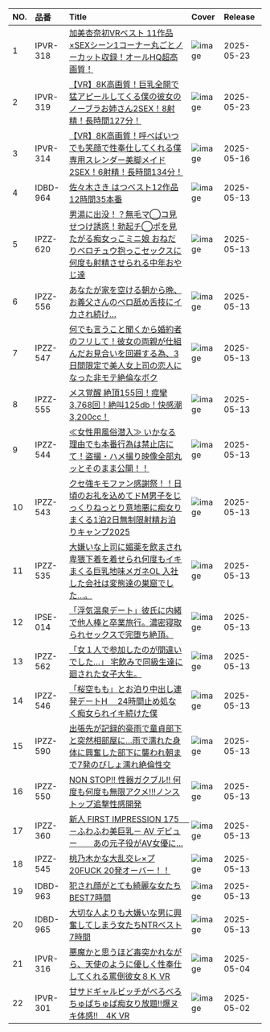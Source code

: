 |NO.|品番|Title|Cover|Release|
|:---|:---|:---|:---|:---|
1|IPVR-318|[加美杏奈初VRベスト 11作品×SEXシーン1コーナー丸ごとノーカット収録！オールHQ超高画質！](https://www.avmoive.top/index.php/archives/50344/)|![image](https://cdn.up-timely.com/image/4/content/79318/DgSGBOcvzB70Hs4Oabuml88SK6dBd7io5LnhAXWU.jpg)|2025-05-23
2|IPVR-319|[【VR】8K高画質！巨乳全開で猛アピールしてくる僕の彼女のノーブラお姉さん2SEX！8射精！長時間127分！](https://www.avmoive.top/index.php/archives/50343/)|![image](https://cdn.up-timely.com/image/4/content/79319/xzyP5NkQRJ2iUqQYdfhhvG9sBNiznKMZoDD8SQoT.jpg)|2025-05-23
3|IPVR-314|[【VR】8K高画質！呼べばいつでも笑顔で性奉仕してくれる僕専用スレンダー美脚メイド 2SEX！6射精！長時間134分！](https://www.avmoive.top/index.php/archives/49814/)|![image](https://cdn.up-timely.com/image/4/content/79224/OmjM3qCaWluRsH7pWOQS1CbpmNsAVtdwxKARn81G.jpg)|2025-05-16
4|IDBD-964|[佐々木さき はつベスト12作品12時間35本番](https://www.avmoive.top/index.php/archives/11316/)|![image](https://cdn.up-timely.com/image/4/content/79220/Oe2inbiH3hfm7j8zWIJGKqsV6r3k1bkV6NoRQuwy.jpg)|2025-05-13
5|IPZZ-620|[男湯に出没！？無毛マ◯コ見せつけ誘惑！勃起チ◯ポを見たがる痴女っこミニ娘 おねだりベロチュウ抱っこセックスに何度も射精させられる中年おやじ達](https://www.avmoive.top/index.php/archives/11315/)|![image](https://cdn.up-timely.com/image/4/content/79230/OqFNCpFrV40uGM3bv8DFwElBTv4IJ5kae7Lq9zU8.jpg)|2025-05-13
6|IPZZ-556|[あなたが家を空ける朝から晩、お義父さんのベロ舐め舌技にイカされ続け…](https://www.avmoive.top/index.php/archives/11314/)|![image](https://cdn.up-timely.com/image/4/content/79227/2nlOykZrYS0YMZ8Y16fw9kpzMoeKV3yRjczv8L7M.jpg)|2025-05-13
7|IPZZ-547|[何でも言うこと聞くから婚約者のフリして！彼女の両親が仕組んだお見合いを回避する為、3日間限定で美人女上司の恋人になった非モテ絶倫なボク](https://www.avmoive.top/index.php/archives/11313/)|![image](https://cdn.up-timely.com/image/4/content/79235/ydNzOj6MdOFcGdMNfeSn8WJ0QTU5C6ClHgDgDaMZ.jpg)|2025-05-13
8|IPZZ-555|[メス覚醒 絶頂155回！痙攣3,768回！絶叫125db！快感潮3,200cc！](https://www.avmoive.top/index.php/archives/11312/)|![image](https://cdn.up-timely.com/image/4/content/79226/vqQbfIgkSyWlS8B8EAXU89WtoTHRUwOsZYbF2pLy.jpg)|2025-05-13
9|IPZZ-544|[≪女性用風俗潜入≫ いかなる理由でも本番行為は禁止店にて！盗撮・ハメ撮り映像全部丸ッとそのまま公開！！](https://www.avmoive.top/index.php/archives/11311/)|![image](https://cdn.up-timely.com/image/4/content/79233/arh3cUR7daGMNc6HHLERB2nei6YXbuADgpmB7AmX.jpg)|2025-05-13
10|IPZZ-543|[クセ強キモファン感謝祭！！日頃のお礼を込めてドM男子をじっくりねっとり意地悪に痴女りまくる1泊2日無制限射精お泊りキャンプ2025](https://www.avmoive.top/index.php/archives/11310/)|![image](https://cdn.up-timely.com/image/4/content/79232/9iUWqfLyTS1z1BYGrO64I9YIWsloPkrCHyA5P6am.jpg)|2025-05-13
11|IPZZ-535|[大嫌いな上司に媚薬を飲まされ卑猥下着を着せられ何度もイキまくる巨乳地味メガネOL 入社した会社は変態達の巣窟でした…。](https://www.avmoive.top/index.php/archives/11309/)|![image](https://cdn.up-timely.com/image/4/content/79231/NnrxFKODw9vIvBaBCnjcgSrVxjSL304JYwmRGrLT.jpg)|2025-05-13
12|IPSE-014|[「浮気温泉デート」彼氏に内緒で他人棒と卒業旅行。濃密寝取られセックスで完堕ち絶頂。](https://www.avmoive.top/index.php/archives/11308/)|![image](https://cdn.up-timely.com/image/4/content/79222/ru66h4vVM1ukbwp47z9cXgoDjI34tSyBoaCOPWim.jpg)|2025-05-13
13|IPZZ-562|[「女１人で参加したのが間違いでした…」 宅飲みで同級生達に廻された女子大生。](https://www.avmoive.top/index.php/archives/11307/)|![image](https://cdn.up-timely.com/image/4/content/79228/nNkvRalfJVQhiQwl2msyoMeuED0TZZDatVMd3dCL.jpg)|2025-05-13
14|IPZZ-546|[「桜空もも」とお泊り中出し連発デートH　 24時間止め処なく痴女られイキ続けた僕](https://www.avmoive.top/index.php/archives/11306/)|![image](https://cdn.up-timely.com/image/4/content/79218/lK0vRnK82Fawj6fGHKJRVymTVppVNdaqlvmC59W8.jpg)|2025-05-13
15|IPZZ-590|[出張先が記録的豪雨で童貞部下と突然相部屋に…雨で濡れた身体に興奮した部下に襲われ朝まで7発のびしょ濡れ絶倫性交](https://www.avmoive.top/index.php/archives/11305/)|![image](https://cdn.up-timely.com/image/4/content/79229/4tkLUmanf1h9KHaCm7liLzBAqbuMOzm1apP7qMAj.jpg)|2025-05-13
16|IPZZ-550|[NON STOP!! 性器ガクブル!! 何度も何度も無限アクメ!!!ノンストップ追撃性感開発](https://www.avmoive.top/index.php/archives/11304/)|![image](https://cdn.up-timely.com/image/4/content/79219/TV5CN09TCJ9tLnpvlI4GDcBY51rIDQRXj9QBaKa9.jpg)|2025-05-13
17|IPZZ-360|[新人 FIRST IMPRESSION 175　 －ふわふわ美巨乳－ AV デビュー　　あの元子役がAV女優に…](https://www.avmoive.top/index.php/archives/11303/)|![image](https://cdn.up-timely.com/image/4/content/79225/gyXUDQu2BLTlNL48bUd8KaymKWYOI4EeMG9mRY3L.jpg)|2025-05-13
18|IPZZ-545|[桃乃木かな大乱交レ×プ 20FUCK 20発オーバー！！](https://www.avmoive.top/index.php/archives/1420/)|![image](https://cdn.up-timely.com/image/4/content/79234/xPYSKeRpGf3cDFxuNV5BIDu0N1z4HMjfopQP58uL.jpg)|2025-05-13
19|IDBD-963|[犯され顔がとても綺麗な女たちBEST7時間](https://www.avmoive.top/index.php/archives/1419/)|![image](https://cdn.up-timely.com/image/4/content/79223/WXKgOqNfmwl4lv75acY8KF3QcXGK6tIHKVGpirwy.jpg)|2025-05-13
20|IDBD-965|[大切な人よりも大嫌いな男に興奮してしまう女たちNTRベスト7時間](https://www.avmoive.top/index.php/archives/1418/)|![image](https://cdn.up-timely.com/image/4/content/79221/mpjHVPXI45dAb77qR2ylI9zOhVgPWS2pqLYG1RZR.jpg)|2025-05-13
21|IPVR-316|[悪魔かと思うほど毒突かれながら、天使のように優しく性奉仕してくれる罵倒彼女８Ｋ VR](https://www.avmoive.top/index.php/archives/39243/)|![image](https://cdn.up-timely.com/image/4/content/79090/tgpTLcQhyFXnUtAhaeZbg7TejpIyf30vTBrSUHr6.jpg)|2025-05-04
22|IPVR-301|[甘サドギャルビッチがべろべろちゅぱちゅぱ痴女り放題!!爆ヌキ体感!!　4K VR](https://www.avmoive.top/index.php/archives/39233/)|![image](https://cdn.up-timely.com/image/4/content/78991/vWN5zC6Xbw8q4bKxL90FMlCzhReqQW4ZS1ePZBIt.jpg)|2025-05-02